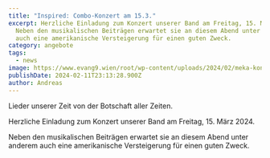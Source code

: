 ```yaml
---
title: "Inspired: Combo-Konzert am 15.3."
excerpt: Herzliche Einladung zum Konzert unserer Band am Freitag, 15. März 2024.
  Neben den musikalischen Beiträgen erwartet sie an diesem Abend unter anderem
  auch eine amerikanische Versteigerung für einen guten Zweck.
category: angebote
tags:
  - news
image: https://www.evang9.wien/root/wp-content/uploads/2024/02/meka-konzert-maerz2024-plakat-scaled.jpg
publishDate: 2024-02-11T23:13:28.900Z
author: Andreas
---
```

Lieder unserer Zeit von der Botschaft aller Zeiten.

Herzliche Einladung zum Konzert unserer Band am Freitag, 15. März 2024.

Neben den musikalischen Beiträgen erwartet sie an diesem Abend unter anderem auch eine amerikanische Versteigerung für einen guten Zweck.
